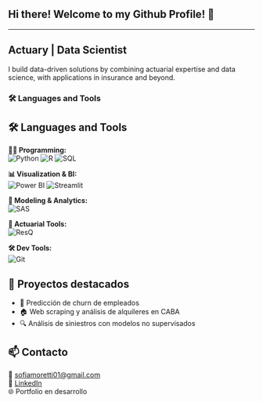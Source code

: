 ## Hi there! Welcome to my Github Profile! 👋 
---
**Actuary | Data Scientist** 
---
I build data-driven solutions by combining actuarial expertise and data science, with applications in insurance and beyond.

### 🛠️ Languages and Tools

## 🛠️ Languages and Tools

**🧑‍💻 Programming:**  
![Python](https://img.shields.io/badge/Python-3776AB?style=for-the-badge&logo=python&logoColor=white)
![R](https://img.shields.io/badge/R-276DC3?style=for-the-badge&logo=r&logoColor=white)
![SQL](https://img.shields.io/badge/SQL-003B57?style=for-the-badge&logo=postgresql&logoColor=white)

**📊 Visualization & BI:**  
![Power BI](https://img.shields.io/badge/Power%20BI-F2C811?style=for-the-badge&logo=powerbi&logoColor=black)
![Streamlit](https://img.shields.io/badge/Streamlit-FF4B4B?style=for-the-badge&logo=streamlit&logoColor=white)

**🤖 Modeling & Analytics:**  
![SAS](https://img.shields.io/badge/SAS-007ACC?style=for-the-badge&logo=analytics&logoColor=white)

**📐 Actuarial Tools:**  
![ResQ](https://img.shields.io/badge/ResQ-444444?style=for-the-badge&logo=data&logoColor=white)

**🛠️ Dev Tools:**  
![Git](https://img.shields.io/badge/Git-F05032?style=for-the-badge&logo=git&logoColor=white)




## 🚀 Proyectos destacados
- 🧠 Predicción de churn de empleados  
- 🏠 Web scraping y análisis de alquileres en CABA  
- 🔍 Análisis de siniestros con modelos no supervisados

## 📫 Contacto  
📧 sofiamoretti01@gmail.com  
🔗 [LinkedIn](https://www.linkedin.com/in/sofia-dana-moretti/)  
🌐 Portfolio en desarrollo

